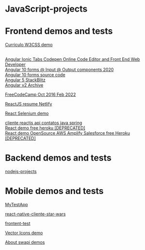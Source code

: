 # JavaScript-projects

<h1 href="">Frontend demos and tests</h1>
<a href="https://luismendes070.github.io/curriculo/">Curriculo W3CSS demo</a>
<p>
<br>
<a href="https://codepen.io/luismendes070/project/full/ZLPxmL/">Angular Ionic Tabs Codepen Online Code Editor and Front End Web Developer</a>

<br>
<a href="https://angular-y1uedg.stackblitz.io/">Angular 10 forms @ Input @ Output components 2020</a>
<br>
<a href="https://angular-y1uedg.stackblitz.io/">Angular 10 forms source code</a>
<br>
<a href="https://angular-a8artg.stackblitz.io/">Angular 5 StackBlitz</a>
<br>
  <a href="https://github.com/luismendes070/angular-2">Angular v2 Archive</a>
  <br>
</p>
<p>
<a href="https://www.freecodecamp.org/luismendes070">FreeCodeCamp Oct 2016 Feb 2022</a>
</p>
<a href="https://desenvolvedor-react.netlify.app/">ReactJS resume Netlify</a>

<a href="https://github.com/luismendes070/react-selenium-localhost">React Selenium demo</a>

<a href="https://github.com/luismendes070/cliente-reactjs"> cliente reactjs api contatos java spring</a>
<br>
<a href="https://shielded-garden-61283.herokuapp.com//">React demo free heroku [DEPRECATED] </a>
<br>
<a href="https://github.com/luismendes070/amplifyapp">React demo OpenSource AWS Amplify Salesforce free Heroku [DEPRECATED]</a>

<h1 href="">Backend demos and tests</h1>

<a href="https://github.com/luismendes070/nodejs-projects">nodejs-projects</a>


<h1 href="">
  Mobile demos and tests
</h1>

<a href="https://github.com/luismendes070/MyTestApp">MyTestApp</a>

<a href="https://github.com/luismendes070/react-native-client-star-wars">react-native-cliente-star-wars</a>

<a href="https://github.com/luismendes070/frontend-test">frontent-test</a>

<a href="https://github.com/luismendes070/HelloWorldVectorIcons">Vector Icons demo</a>

<a href="https://swapi.dev/about">About swapi demos
</a>
